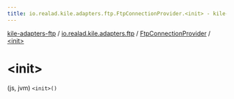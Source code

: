 ```yaml
---
title: io.realad.kile.adapters.ftp.FtpConnectionProvider.<init> - kile-adapters-ftp
---
```


[kile-adapters-ftp](../../index.html) / [io.realad.kile.adapters.ftp](../index.html) / [FtpConnectionProvider](index.html) / [&lt;init&gt;](./-init-.html)

# &lt;init&gt;

(js, jvm) `<init>()`